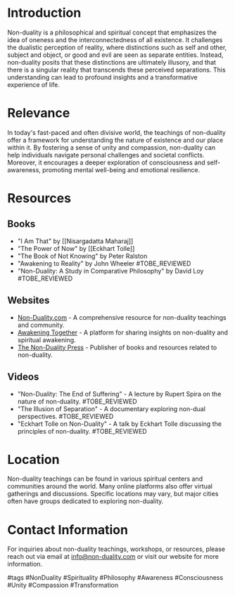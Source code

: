 # Introduction
Non-duality is a philosophical and spiritual concept that emphasizes the idea of oneness and the interconnectedness of all existence. It challenges the dualistic perception of reality, where distinctions such as self and other, subject and object, or good and evil are seen as separate entities. Instead, non-duality posits that these distinctions are ultimately illusory, and that there is a singular reality that transcends these perceived separations. This understanding can lead to profound insights and a transformative experience of life.

# Relevance
In today's fast-paced and often divisive world, the teachings of non-duality offer a framework for understanding the nature of existence and our place within it. By fostering a sense of unity and compassion, non-duality can help individuals navigate personal challenges and societal conflicts. Moreover, it encourages a deeper exploration of consciousness and self-awareness, promoting mental well-being and emotional resilience.

# Resources

## Books
- "I Am That" by [[Nisargadatta Maharaj]]
- "The Power of Now" by [[Eckhart Tolle]]
- "The Book of Not Knowing" by Peter Ralston
- "Awakening to Reality" by John Wheeler #TOBE_REVIEWED
- "Non-Duality: A Study in Comparative Philosophy" by David Loy #TOBE_REVIEWED

## Websites
- [Non-Duality.com](https://www.non-duality.com) - A comprehensive resource for non-duality teachings and community.
- [Awakening Together](https://awakening-together.org) - A platform for sharing insights on non-duality and spiritual awakening.
- [The Non-Duality Press](https://www.nondualitypress.org) - Publisher of books and resources related to non-duality.

## Videos
- "Non-Duality: The End of Suffering" - A lecture by Rupert Spira on the nature of non-duality. #TOBE_REVIEWED
- "The Illusion of Separation" - A documentary exploring non-dual perspectives. #TOBE_REVIEWED
- "Eckhart Tolle on Non-Duality" - A talk by Eckhart Tolle discussing the principles of non-duality. #TOBE_REVIEWED

# Location
Non-duality teachings can be found in various spiritual centers and communities around the world. Many online platforms also offer virtual gatherings and discussions. Specific locations may vary, but major cities often have groups dedicated to exploring non-duality.

# Contact Information
For inquiries about non-duality teachings, workshops, or resources, please reach out via email at info@non-duality.com or visit our website for more information.

#tags 
#NonDuality #Spirituality #Philosophy #Awareness #Consciousness #Unity #Compassion #Transformation
